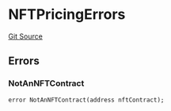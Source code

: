 # NFTPricingErrors
[Git Source](https://github.com/thrackle-io/tron/blob/f3bd6a25d2a231a2f0551b95491d3fdfe01415dc/src/common/IErrors.sol)


## Errors
### NotAnNFTContract

```solidity
error NotAnNFTContract(address nftContract);
```

